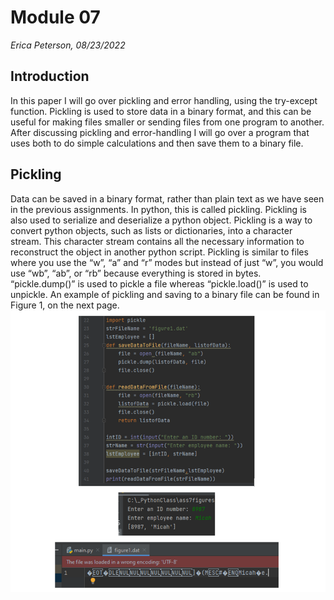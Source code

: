 # Module 07 
*Erica Peterson, 08/23/2022*
## Introduction
In this paper I will go over pickling and error handling, using the try-except function. Pickling is used to store data in a binary format, and this can be useful for making files smaller or sending files from one program to another. After discussing pickling and error-handling I will go over a program that uses both to do simple calculations and then save them to a binary file. 
## Pickling
Data can be saved in a binary format, rather than plain text as we have seen in the previous assignments. In python, this is called pickling. Pickling is also used to serialize and deserialize a python object. Pickling is a way to convert python objects, such as lists or dictionaries, into a character stream. This character stream contains all the necessary information to reconstruct the object in another python script. Pickling is similar to files where you use the “w”, “a” and “r” modes but instead of just “w”, you would use “wb”, “ab”, or “rb” because everything is stored in bytes. “pickle.dump()” is used to pickle a file whereas “pickle.load()” is used to unpickle. An example of pickling and saving to a binary file can be found in Figure 1, on the next page. 
![Figure 1](https://github.com/ericapet/ITFnd100-Mod07/blob/main/docs/Figure1.png "Figure 1")
